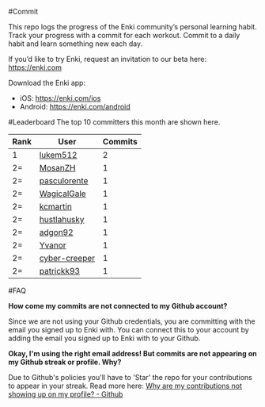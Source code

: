 #Commit

This repo logs the progress of the Enki community’s personal learning habit. Track your progress with a commit for each workout. Commit to a daily habit and learn something new each day.

If you’d like to try Enki, request an invitation to our beta here: https://enki.com

Download the Enki app: 
 - iOS: https://enki.com/ios
 - Android: https://enki.com/android

#Leaderboard
The top 10 committers this month are shown here.

| Rank | User | Commits |
|------|------|---------|
|1|[lukem512](https://github.com/lukem512)|2|
|2=|[MosanZH](https://github.com/MosanZH)|1|
|2=|[pasculorente](https://github.com/pasculorente)|1|
|2=|[WagicalGale](https://github.com/WagicalGale)|1|
|2=|[kcmartin](https://github.com/kcmartin)|1|
|2=|[hustlahusky](https://github.com/hustlahusky)|1|
|2=|[adgon92](https://github.com/adgon92)|1|
|2=|[Yvanor](https://github.com/Yvanor)|1|
|2=|[cyber-creeper](https://github.com/cyber-creeper)|1|
|2=|[patrickk93](https://github.com/patrickk93)|1|

#FAQ

**How come my commits are not connected to my Github account?**

Since we are not using your Github credentials, you are committing with the email you signed up to Enki with. You can connect this to your account by adding the email you signed up to Enki with to your Github.

**Okay, I'm using the right email address! But commits are not appearing on my Github streak or profile. Why?**

Due to Github's policies you'll have to 'Star' the repo for your contributions to appear in your streak. Read more here: [Why are my contributions not showing up on my profile? - Github](https://help.github.com/articles/why-are-my-contributions-not-showing-up-on-my-profile/)
